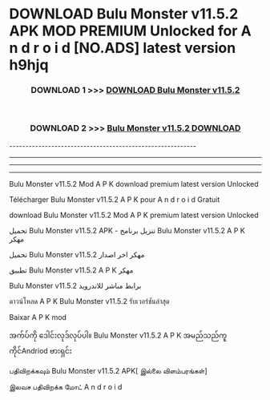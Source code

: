 # DOWNLOAD Bulu Monster v11.5.2 APK MOD PREMIUM Unlocked for A n d r o i d [NO.ADS] latest version h9hjq 



<div align="center">

<h3>DOWNLOAD 1 >>> <a href="https://getmod2.web.app/?judul=Bulu Monster v11.5.2">DOWNLOAD Bulu Monster v11.5.2</a></h3><br>

<h3>DOWNLOAD 2 >>> <a href="https://getmod2.web.app/?judul=Bulu Monster v11.5.2">Bulu Monster v11.5.2 DOWNLOAD </a></h3>

</div>
----------------------------------------------------------

----------------------------------------------------------

----------------------------------------------------------

----------------------------------------------------------

Bulu Monster v11.5.2 Mod A P K download premium latest version Unlocked

Télécharger Bulu Monster v11.5.2 A P K pour A n d r o i d Gratuit

download Bulu Monster v11.5.2 Mod A P K premium latest version Unlocked

تحميل Bulu Monster v11.5.2 APK - تنزيل برنامج Bulu Monster v11.5.2 A P K مهكر

تحميل Bulu Monster v11.5.2 مهكر اخر اصدار

تطبيق Bulu Monster v11.5.2 A P K مهكر

Bulu Monster v11.5.2 برابط مباشر للاندرويد

ดาวน์โหลด A P K Bulu Monster v11.5.2 รับเวอร์ชันล่าสุด

Baixar A P K mod

အက်ပ်ကို ဒေါင်းလုဒ်လုပ်ပါ။ Bulu Monster v11.5.2 A P K အမည်သည်ကူကိုင်Andriod ဗားရှင်း

பதிவிறக்கவும் Bulu Monster v11.5.2 APK[ இல்லை விளம்பரங்கள்] 
 
இலவச பதிவிறக்க மோட் A n d r o i d



